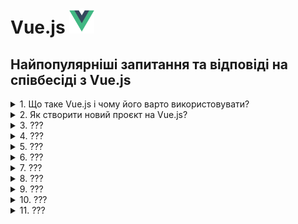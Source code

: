 <h1>
  Vue.js <img src="./assets/vuejs.svg" width="40" height="40" />
</h1>

<h2>Найпопулярніші запитання та відповіді на співбесіді з Vue.js</h2>

<details>
<summary>1. Що таке Vue.js і чому його варто використовувати?</summary>

#### Vue.js

**Vue.js** — це прогресивний JavaScript-фреймворк для створення інтерфейсів
користувача. Його використовують через простоту у вивченні, реактивність, легку
інтеграцію у проєкти та сильну екосистему (Vue Router, Pinia, Nuxt). Підходить
як для малих компонентів, так і для масштабних SPA.

</details>

<details>
<summary>2. Як створити новий проєкт на Vue.js?</summary>

#### Vue.js

Для швидкого старту використовують create-vue (офіційний CLI):

```bash
npm create vue@latest
```

Далі обирають потрібні опції (TypeScript, Router, Pinia, ESLint). Або ж можна
інтегрувати Vue у вже існуючий проєкт через npm install vue.

</details>

<details>
<summary>3. ???</summary>

#### Vue.js

- Coming soon...😎

</details>

<details>
<summary>4. ???</summary>

#### Vue.js

- Coming soon...😎

</details>

<details>
<summary>5. ???</summary>

#### Vue.js

- Coming soon...😎

</details>

<details>
<summary>6. ???</summary>

#### Vue.js

- Coming soon...😎

</details>

<details>
<summary>7. ???</summary>

#### Vue.js

- Coming soon...😎

</details>

<details>
<summary>8. ???</summary>

#### Vue.js

- Coming soon...😎

</details>

<details>
<summary>9. ???</summary>

#### Vue.js

- Coming soon...😎

</details>

<details>
<summary>10. ???</summary>

#### Vue.js

- Coming soon...😎

</details>

<details>
<summary>11. ???</summary>

#### Vue.js

- Coming soon...😎

</details>
